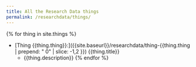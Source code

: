 ```yaml
---
title: All the Research Data things
permalink: /researchdata/things/
---
```

{% for thing in site.things %}
- [Thing {{thing.thing}}:]({{site.baseurl}}/researchdata/thing-{{thing.thing | prepend: " 0" | slice: -1,2 }}) {{thing.title}}
  - {{thing.description}}
{% endfor %}
